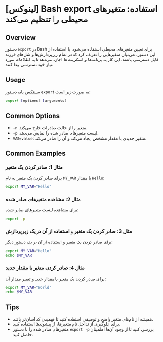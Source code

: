 # [لینوکس] Bash export استفاده: متغیرهای محیطی را تنظیم می‌کند

## Overview
دستور `export` در Bash برای تعیین متغیرهای محیطی استفاده می‌شود. با استفاده از این دستور، می‌توان متغیرهایی را تعریف کرد که در تمام زیرپردازش‌ها و شل‌های فرزند قابل دسترسی باشند. این کار به برنامه‌ها و اسکریپت‌ها اجازه می‌دهد تا به اطلاعات مورد نیاز خود دسترسی پیدا کنند.

## Usage
سینتکس پایه دستور `export` به صورت زیر است:

```bash
export [options] [arguments]
```

## Common Options
- `-n`: متغیر را از حالت صادرات خارج می‌کند.
- `-p`: لیست متغیرهای صادر شده را نمایش می‌دهد.
- `VAR=value`: متغیر جدیدی با مقدار مشخص ایجاد می‌کند و آن را صادر می‌کند.

## Common Examples
### مثال 1: صادر کردن یک متغیر
برای صادر کردن یک متغیر به نام `MY_VAR` با مقدار `Hello`:

```bash
export MY_VAR="Hello"
```

### مثال 2: مشاهده متغیرهای صادر شده
برای مشاهده لیست متغیرهای صادر شده:

```bash
export -p
```

### مثال 3: صادر کردن یک متغیر و استفاده از آن در یک زیرپردازش
برای صادر کردن یک متغیر و استفاده از آن در یک دستور دیگر:

```bash
export MY_VAR="Hello"
echo $MY_VAR
```

### مثال 4: صادر کردن متغیر با مقدار جدید
برای صادر کردن یک متغیر با مقدار جدید و تغییر مقدار آن:

```bash
export MY_VAR="World"
echo $MY_VAR
```

## Tips
- همیشه از نام‌های متغیر واضح و توصیفی استفاده کنید تا فهمیدن کد آسان‌تر باشد.
- برای جلوگیری از تداخل نام متغیرها، از پیشوندها استفاده کنید.
- متغیرهای صادر شده را با دستور `export -p` بررسی کنید تا از وجود آن‌ها اطمینان حاصل کنید.